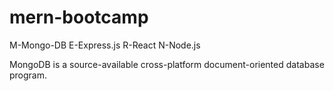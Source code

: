 # mern-bootcamp
M-Mongo-DB
E-Express.js
R-React
N-Node.js

MongoDB is a source-available cross-platform document-oriented database program.
